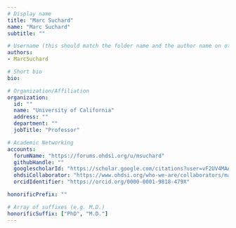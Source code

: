 ```yaml
---
# Display name
title: "Marc Suchard"
name: "Marc Suchard"
subtitle: ""

# Username (this should match the folder name and the author name on other pages)
authors:
- MarcSuchard

# Short bio
bio:

# Organization/Affiliation
organization:
  id: ""
  name: "University of California"
  address: ""
  department: ""
  jobTitle: "Professor"

# Academic Networking
accounts:
  forumName: "https://forums.ohdsi.org/u/msuchard"
  githubHandle: ""
  googlescholarId: "https://scholar.google.com/citations?user=vF2UV4MAAAAJ&hl=en"
  ohdsiCollaborator: "https://www.ohdsi.org/who-we-are/collaborators/marc-suchard/"
  orcidIdentifier: "https://orcid.org/0000-0001-9818-479X"

honorificPrefix: ""

# Array of suffixes (e.g. M.D.)
honorificSuffix: ["PhD", "M.D."]
---
```


